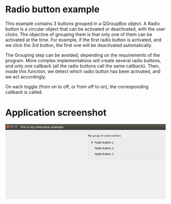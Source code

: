 # Radio button example
This example contains 3 buttons grouped in a QGroupBox object.
A Radio button is a circular object that can be activated or deactivated, with
the user clicks. The objective of grouping them is that only one of them
can be activated at the time. For example, if the first radio button is activated,
and we click the 3rd button, the first one will be deactivated automatically.

The Grouping step can be avoided, depending on the requirements of the program.
More complex implementations will create several radio buttons, and only
one callback (all the radio buttons call the same callback). Then, inside
this function, we detect which radio button has been activated, and we act
accordingly.

On each toggle (from on to off, or from off to on), the corresponding callback
is called.

# Application screenshot
![app screenshot](/PyQtExamples/RadioButtonExample/images/RadioButtonExample.png)